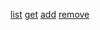 
[list](https://monosnap.com/file/fLM5Kk50Yq3EDaQiBsUIz9vRNxfSJe)
[get](https://monosnap.com/file/lAgqwxZv6WTUcRW9yXGsahRakHVc5G)
[add](https://monosnap.com/file/wq1jEmO9DDtX0yuLN2YczjuKo17jie)
[remove](https://monosnap.com/file/MHQBOIAy5eh9X1LScgwo4jWiXGDxwg)